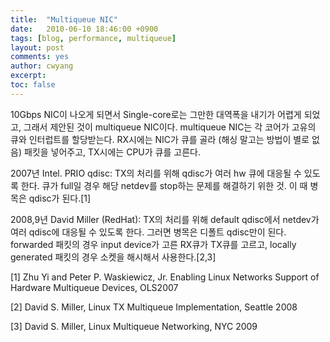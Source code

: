 ```yaml
---
title:  "Multiqueue NIC"
date:   2010-06-10 18:46:00 +0900
tags: [blog, performance, multiqueue]
layout: post
comments: yes
author: cwyang
excerpt:
toc: false
---
```

10Gbps NIC이 나오게 되면서 Single-core로는 그만한 대역폭을 내기가 어렵게 되었고, 그래서 제안된 것이 multiqueue NIC이다. multiqueue NIC는 각 코어가 고유의 큐와 인터럽트를 할당받는다. RX시에는 NIC가 큐를 골라 (해싱 말고는 방법이 별로 없음) 패킷을 넣어주고, TX시에는 CPU가 큐를 고른다.

2007년 Intel. PRIO qdisc: TX의 처리를 위해 qdisc가 여러 hw 큐에 대응될 수 있도록 한다. 큐가 full일 경우 해당 netdev를 stop하는 문제를 해결하기 위한 것. 이 때 병목은 qdisc가 된다.[1]

2008,9년 David Miller (RedHat): TX의 처리를 위해 default qdisc에서 netdev가 여러 qdisc에 대응될 수 있도록 한다. 그러면 병목은 디폴트 qdisc만이 된다. forwarded 패킷의 경우 input device가 고른 RX큐가 TX큐를 고르고, locally generated 패킷의 경우 소켓을 해시해서 사용한다.[2,3]

[1] Zhu Yi and Peter P. Waskiewicz, Jr. Enabling Linux Networks Support of Hardware Multiqueue Devices, OLS2007

[2] David S. Miller, Linux TX Multiqueue Implementation, Seattle 2008

[3] David S. Miller, Linux Multiqueue Networking, NYC 2009